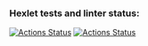 ### Hexlet tests and linter status:
[![Actions Status](https://github.com/SlavaZhuck/devops-for-programmers-project-74/actions/workflows/hexlet-check.yml/badge.svg)](https://github.com/SlavaZhuck/devops-for-programmers-project-74/actions)
[![Actions Status](https://github.com/SlavaZhuck/devops-for-programmers-project-74/actions/workflows/push.yml/badge.svg)](https://github.com/SlavaZhuck/devops-for-programmers-project-74/actions)
